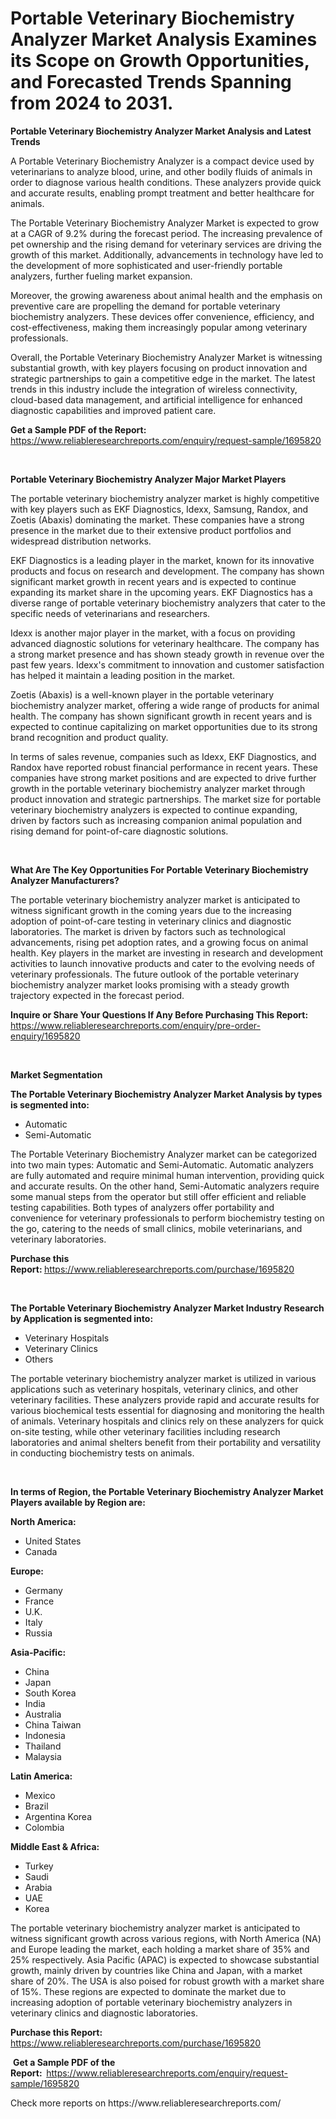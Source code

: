 <p><h1>Portable Veterinary Biochemistry Analyzer Market Analysis Examines its Scope on Growth Opportunities, and Forecasted Trends Spanning from 2024 to 2031.</h1></p><p><strong>Portable Veterinary Biochemistry Analyzer Market Analysis and Latest Trends</strong></p>
<p><p>A Portable Veterinary Biochemistry Analyzer is a compact device used by veterinarians to analyze blood, urine, and other bodily fluids of animals in order to diagnose various health conditions. These analyzers provide quick and accurate results, enabling prompt treatment and better healthcare for animals.</p><p>The Portable Veterinary Biochemistry Analyzer Market is expected to grow at a CAGR of 9.2% during the forecast period. The increasing prevalence of pet ownership and the rising demand for veterinary services are driving the growth of this market. Additionally, advancements in technology have led to the development of more sophisticated and user-friendly portable analyzers, further fueling market expansion.</p><p>Moreover, the growing awareness about animal health and the emphasis on preventive care are propelling the demand for portable veterinary biochemistry analyzers. These devices offer convenience, efficiency, and cost-effectiveness, making them increasingly popular among veterinary professionals.</p><p>Overall, the Portable Veterinary Biochemistry Analyzer Market is witnessing substantial growth, with key players focusing on product innovation and strategic partnerships to gain a competitive edge in the market. The latest trends in this industry include the integration of wireless connectivity, cloud-based data management, and artificial intelligence for enhanced diagnostic capabilities and improved patient care.</p></p>
<p><strong>Get a Sample PDF of the Report:&nbsp;</strong> <a href="https://www.reliableresearchreports.com/enquiry/request-sample/1695820">https://www.reliableresearchreports.com/enquiry/request-sample/1695820</a></p>
<p>&nbsp;</p>
<p><strong>Portable Veterinary Biochemistry Analyzer Major Market Players</strong></p>
<p><p>The portable veterinary biochemistry analyzer market is highly competitive with key players such as EKF Diagnostics, Idexx, Samsung, Randox, and Zoetis (Abaxis) dominating the market. These companies have a strong presence in the market due to their extensive product portfolios and widespread distribution networks.</p><p>EKF Diagnostics is a leading player in the market, known for its innovative products and focus on research and development. The company has shown significant market growth in recent years and is expected to continue expanding its market share in the upcoming years. EKF Diagnostics has a diverse range of portable veterinary biochemistry analyzers that cater to the specific needs of veterinarians and researchers.</p><p>Idexx is another major player in the market, with a focus on providing advanced diagnostic solutions for veterinary healthcare. The company has a strong market presence and has shown steady growth in revenue over the past few years. Idexx's commitment to innovation and customer satisfaction has helped it maintain a leading position in the market.</p><p>Zoetis (Abaxis) is a well-known player in the portable veterinary biochemistry analyzer market, offering a wide range of products for animal health. The company has shown significant growth in recent years and is expected to continue capitalizing on market opportunities due to its strong brand recognition and product quality.</p><p>In terms of sales revenue, companies such as Idexx, EKF Diagnostics, and Randox have reported robust financial performance in recent years. These companies have strong market positions and are expected to drive further growth in the portable veterinary biochemistry analyzer market through product innovation and strategic partnerships. The market size for portable veterinary biochemistry analyzers is expected to continue expanding, driven by factors such as increasing companion animal population and rising demand for point-of-care diagnostic solutions.</p></p>
<p>&nbsp;</p>
<p><strong>What Are The Key Opportunities For Portable Veterinary Biochemistry Analyzer Manufacturers?</strong></p>
<p><p>The portable veterinary biochemistry analyzer market is anticipated to witness significant growth in the coming years due to the increasing adoption of point-of-care testing in veterinary clinics and diagnostic laboratories. The market is driven by factors such as technological advancements, rising pet adoption rates, and a growing focus on animal health. Key players in the market are investing in research and development activities to launch innovative products and cater to the evolving needs of veterinary professionals. The future outlook of the portable veterinary biochemistry analyzer market looks promising with a steady growth trajectory expected in the forecast period.</p></p>
<p><strong>Inquire or Share Your Questions If Any Before Purchasing This Report:</strong> <a href="https://www.reliableresearchreports.com/enquiry/pre-order-enquiry/1695820">https://www.reliableresearchreports.com/enquiry/pre-order-enquiry/1695820</a></p>
<p>&nbsp;</p>
<p><strong>Market Segmentation</strong></p>
<p><strong>The Portable Veterinary Biochemistry Analyzer Market Analysis by types is segmented into:</strong></p>
<p><ul><li>Automatic</li><li>Semi-Automatic</li></ul></p>
<p><p>The Portable Veterinary Biochemistry Analyzer market can be categorized into two main types: Automatic and Semi-Automatic. Automatic analyzers are fully automated and require minimal human intervention, providing quick and accurate results. On the other hand, Semi-Automatic analyzers require some manual steps from the operator but still offer efficient and reliable testing capabilities. Both types of analyzers offer portability and convenience for veterinary professionals to perform biochemistry testing on the go, catering to the needs of small clinics, mobile veterinarians, and veterinary laboratories.</p></p>
<p><strong>Purchase this Report:&nbsp;</strong><a href="https://www.reliableresearchreports.com/purchase/1695820">https://www.reliableresearchreports.com/purchase/1695820</a></p>
<p>&nbsp;</p>
<p><strong>The Portable Veterinary Biochemistry Analyzer Market Industry Research by Application is segmented into:</strong></p>
<p><ul><li>Veterinary Hospitals</li><li>Veterinary Clinics</li><li>Others</li></ul></p>
<p><p>The portable veterinary biochemistry analyzer market is utilized in various applications such as veterinary hospitals, veterinary clinics, and other veterinary facilities. These analyzers provide rapid and accurate results for various biochemical tests essential for diagnosing and monitoring the health of animals. Veterinary hospitals and clinics rely on these analyzers for quick on-site testing, while other veterinary facilities including research laboratories and animal shelters benefit from their portability and versatility in conducting biochemistry tests on animals.</p></p>
<p>&nbsp;</p>
<p><strong>In terms of Region, the Portable Veterinary Biochemistry Analyzer Market Players available by Region are:</strong></p>
<p>
    <p> <strong> North America: </strong>
        <ul>
            <li>United States</li>
            <li>Canada</li>
        </ul>
        </p> 
    <p> <strong> Europe: </strong>
        <ul>
            <li>Germany</li>
            <li>France</li>
            <li>U.K.</li>
            <li>Italy</li>
            <li>Russia</li>
        </ul>
        </p> 
    <p> <strong> Asia-Pacific: </strong>
        <ul>
            <li>China</li>
            <li>Japan</li>
            <li>South Korea</li>
            <li>India</li>
            <li>Australia</li>
            <li>China Taiwan</li>
            <li>Indonesia</li>
            <li>Thailand</li>
            <li>Malaysia</li>
        </ul>
        </p> 
    <p> <strong> Latin America: </strong>
        <ul>
            <li>Mexico</li>
            <li>Brazil</li>
            <li>Argentina Korea</li>
            <li>Colombia</li>
        </ul>
        </p> 
    <p> <strong> Middle East & Africa: </strong>
        <ul>
            <li>Turkey</li>
            <li>Saudi</li>
            <li>Arabia</li>
            <li>UAE</li>
            <li>Korea</li>
        </ul>
    </p>
    </p>
<p><p>The portable veterinary biochemistry analyzer market is anticipated to witness significant growth across various regions, with North America (NA) and Europe leading the market, each holding a market share of 35% and 25% respectively. Asia Pacific (APAC) is expected to showcase substantial growth, mainly driven by countries like China and Japan, with a market share of 20%. The USA is also poised for robust growth with a market share of 15%. These regions are expected to dominate the market due to increasing adoption of portable veterinary biochemistry analyzers in veterinary clinics and diagnostic laboratories.</p></p>
<p><strong>Purchase this Report: </strong><a href="https://www.reliableresearchreports.com/purchase/1695820">https://www.reliableresearchreports.com/purchase/1695820</a></p>
<p>&nbsp;<strong>Get a Sample PDF of the Report:&nbsp;&nbsp;</strong><a href="https://www.reliableresearchreports.com/enquiry/request-sample/1695820">https://www.reliableresearchreports.com/enquiry/request-sample/1695820</a></p>
<p><strong></strong></p>
<p>Check more reports on https://www.reliableresearchreports.com/</p>